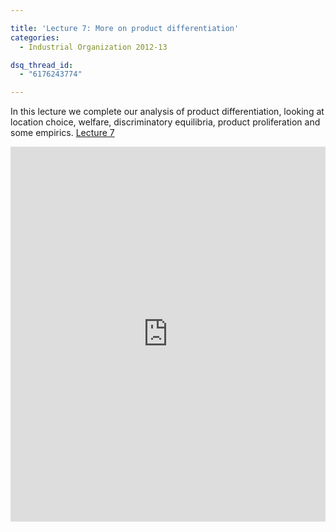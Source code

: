 ```yaml
---

title: 'Lecture 7: More on product differentiation'
categories:
  - Industrial Organization 2012-13

dsq_thread_id:
  - "6176243774"

---
```

In this lecture we complete our analysis of product differentiation, looking at location choice, welfare, discriminatory equilibria, product proliferation and some empirics.  <a title="View Lecture 7 on Scribd" href="https://www.scribd.com/doc/114160365/Lecture-7" >Lecture 7</a>

<iframe src="https://www.scribd.com/embeds/114160365/content?start_page=1&view_mode=scroll&access_key=key-21xogxg3yqy1zxy75mbc" data-auto-height="true" data-aspect-ratio="1.33333333333333" scrolling="no" width="100%" height="600" frameborder="0"></iframe>